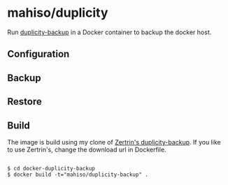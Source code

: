 # mahiso/duplicity
Run [duplicity-backup](https://github.com/mahiso/duplicity-backup/) in a Docker container 
to backup the docker host.

## Configuration

## Backup

## Restore

## Build
The image is build using my clone of [Zertrin's duplicity-backup](https://github.com/zertrin/duplicity-backup).
If you like to use Zertrin's, change the download url in Dockerfile.
<pre><code>
$ cd docker-duplicity-backup
$ docker build -t="mahiso/duplicity-backup" .
</code>
</pre>
